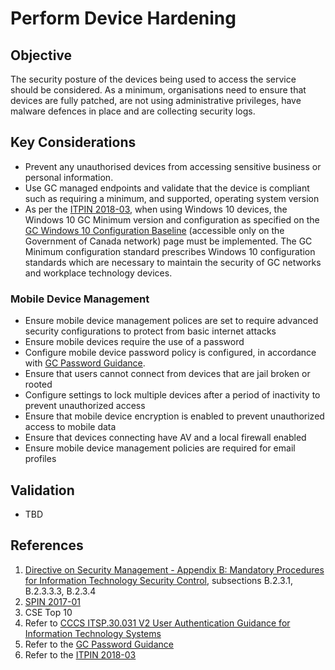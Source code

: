 # Perform Device Hardening

## Objective

The security posture of the devices being used to access the service should be considered. As a minimum, organisations need to ensure that devices are fully patched, are not using administrative privileges, have malware defences in place and are collecting security logs.

## Key Considerations

* Prevent any unauthorised devices from accessing sensitive business or personal information.
* Use GC managed endpoints and validate that the device is compliant such as requiring a minimum, and supported, operating system version
* As per the [ITPIN 2018-03](https://www.canada.ca/en/government/system/digital-government/modern-emerging-technologies/policy-implementation-notices/direction-windows10-desktop-operating-system-migration-configuration.html), when using Windows 10 devices, the Windows 10 GC Minimum version and configuration as specified on the [GC Windows 10 Configuration Baseline](https://gcconnex.gc.ca/groups/profile/12903340/wtd-common-desktop-operating-environment-environnement-dexploitation-commun-des-ordinateurs-de-bureau-des-atmt?language=en#20998653) (accessible only on the Government of Canada network) page must be implemented. The GC Minimum configuration standard prescribes Windows 10 configuration standards which are necessary to maintain the security of GC networks and workplace technology devices.

### Mobile Device Management

* Ensure mobile device management polices are set to require advanced security configurations to protect from basic internet attacks
* Ensure mobile devices require the use of a password
* Configure mobile device password policy is configured, in accordance with [GC Password Guidance](https://www.canada.ca/en/government/system/digital-government/password-guidance.html).
* Ensure that users cannot connect from devices that are jail broken or rooted
* Configure settings to lock multiple devices after a period of inactivity to prevent unauthorized access
* Ensure that mobile device encryption is enabled to prevent unauthorized access to mobile data
* Ensure that devices connecting have AV and a local firewall enabled
* Ensure mobile device management policies are required for email profiles

## Validation

* TBD

## References

1. [Directive on Security Management - Appendix B: Mandatory Procedures for Information Technology Security Control](https://www.tbs-sct.gc.ca/pol/doc-eng.aspx?id=32611&section=procedure&p=B), subsections B.2.3.1, B.2.3.3.3, B.2.3.4
2. [SPIN 2017-01](https://www.canada.ca/en/treasury-board-secretariat/services/access-information-privacy/security-identity-management/direction-secure-use-commercial-cloud-services-spin.html)
3. CSE Top 10
4. Refer to [CCCS ITSP.30.031 V2 User Authentication Guidance for Information Technology Systems](https://cyber.gc.ca/en/guidance/user-authentication-guidance-information-technology-systems-itsp30031-v3)
5. Refer to the [GC Password Guidance](https://www.canada.ca/en/government/system/digital-government/password-guidance.html)
6. Refer to the [ITPIN 2018-03](https://www.canada.ca/en/government/system/digital-government/modern-emerging-technologies/policy-implementation-notices/direction-windows10-desktop-operating-system-migration-configuration.html)
